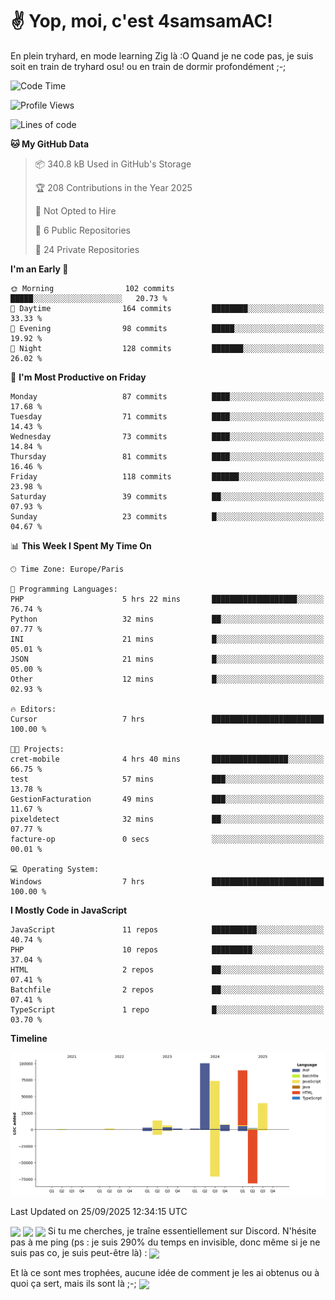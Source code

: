 # ✌ Yop, moi, c'est 4samsamAC!

En plein tryhard, en mode learning Zig là :O Quand je ne code pas, je suis soit en train de tryhard osu! ou en train de dormir profondément ;-;

<!--START_SECTION:waka-->
![Code Time](http://img.shields.io/badge/Code%20Time-877%20hrs%2046%20mins-blue)

![Profile Views](http://img.shields.io/badge/Profile%20Views-0-blue)

![Lines of code](https://img.shields.io/badge/From%20Hello%20World%20I%27ve%20Written-342.4%20thousand%20lines%20of%20code-blue)

**🐱 My GitHub Data** 

> 📦 340.8 kB Used in GitHub's Storage 
 > 
> 🏆 208 Contributions in the Year 2025
 > 
> 🚫 Not Opted to Hire
 > 
> 📜 6 Public Repositories 
 > 
> 🔑 24 Private Repositories 
 > 
**I'm an Early 🐤** 

```text
🌞 Morning                102 commits         █████░░░░░░░░░░░░░░░░░░░░   20.73 % 
🌆 Daytime                164 commits         ████████░░░░░░░░░░░░░░░░░   33.33 % 
🌃 Evening                98 commits          █████░░░░░░░░░░░░░░░░░░░░   19.92 % 
🌙 Night                  128 commits         ███████░░░░░░░░░░░░░░░░░░   26.02 % 
```
📅 **I'm Most Productive on Friday** 

```text
Monday                   87 commits          ████░░░░░░░░░░░░░░░░░░░░░   17.68 % 
Tuesday                  71 commits          ████░░░░░░░░░░░░░░░░░░░░░   14.43 % 
Wednesday                73 commits          ████░░░░░░░░░░░░░░░░░░░░░   14.84 % 
Thursday                 81 commits          ████░░░░░░░░░░░░░░░░░░░░░   16.46 % 
Friday                   118 commits         ██████░░░░░░░░░░░░░░░░░░░   23.98 % 
Saturday                 39 commits          ██░░░░░░░░░░░░░░░░░░░░░░░   07.93 % 
Sunday                   23 commits          █░░░░░░░░░░░░░░░░░░░░░░░░   04.67 % 
```


📊 **This Week I Spent My Time On** 

```text
🕑︎ Time Zone: Europe/Paris

💬 Programming Languages: 
PHP                      5 hrs 22 mins       ███████████████████░░░░░░   76.74 % 
Python                   32 mins             ██░░░░░░░░░░░░░░░░░░░░░░░   07.77 % 
INI                      21 mins             █░░░░░░░░░░░░░░░░░░░░░░░░   05.01 % 
JSON                     21 mins             █░░░░░░░░░░░░░░░░░░░░░░░░   05.00 % 
Other                    12 mins             █░░░░░░░░░░░░░░░░░░░░░░░░   02.93 % 

🔥 Editors: 
Cursor                   7 hrs               █████████████████████████   100.00 % 

🐱‍💻 Projects: 
cret-mobile              4 hrs 40 mins       █████████████████░░░░░░░░   66.75 % 
test                     57 mins             ███░░░░░░░░░░░░░░░░░░░░░░   13.78 % 
GestionFacturation       49 mins             ███░░░░░░░░░░░░░░░░░░░░░░   11.67 % 
pixeldetect              32 mins             ██░░░░░░░░░░░░░░░░░░░░░░░   07.77 % 
facture-op               0 secs              ░░░░░░░░░░░░░░░░░░░░░░░░░   00.01 % 

💻 Operating System: 
Windows                  7 hrs               █████████████████████████   100.00 % 
```

**I Mostly Code in JavaScript** 

```text
JavaScript               11 repos            ██████████░░░░░░░░░░░░░░░   40.74 % 
PHP                      10 repos            █████████░░░░░░░░░░░░░░░░   37.04 % 
HTML                     2 repos             ██░░░░░░░░░░░░░░░░░░░░░░░   07.41 % 
Batchfile                2 repos             ██░░░░░░░░░░░░░░░░░░░░░░░   07.41 % 
TypeScript               1 repo              █░░░░░░░░░░░░░░░░░░░░░░░░   03.70 % 
```



**Timeline**

![Lines of Code chart](https://raw.githubusercontent.com/4samsamAC/4samsamAC/main/assets/bar_graph.png)


 Last Updated on 25/09/2025 12:34:15 UTC
<!--END_SECTION:waka-->
<img align="center" src="https://wakatime.com/share/@05e9693c-ae09-4eda-80e1-420e9727a814/cd575566-5d1a-4a1b-bd1b-7821aa98ed37.svg"/>
<img align="center" src="https://github-readme-stats.vercel.app/api?username=4samsamAC&show_icons=true&theme=midnight-purple&count_private=true"/>
<img align="center" src="https://github-readme-stats.vercel.app/api/top-langs/?username=4samsamAC&layout=compact&theme=midnight-purple&count_private=true"/>
<!-- [![Ashutosh's github activity graph](https://github-readme-activity-graph.vercel.app/graph?username=4samsamAC&bg_color=2f3640&color=00a8ff&line=82ccdd&point=00a8ff&area=true&hide_border=true)](https://github.com/ashutosh00710/github-readme-activity-graph) -->
Si tu me cherches, je traîne essentiellement sur Discord. N'hésite pas à me ping (ps : je suis 290% du temps en invisible, donc même si je ne suis pas co, je suis peut-être là) : 
<a href="discord://-/users/581625633830993961"><img align="center" src="https://discord.c99.nl/widget/theme-2/581625633830993961.png"/></a>

Et là ce sont mes trophées, aucune idée de comment je les ai obtenus ou à quoi ça sert, mais ils sont là ;-;
<img align="center" src="https://github-profile-trophy.vercel.app/?username=4samsamAC&theme=onedark"/>
